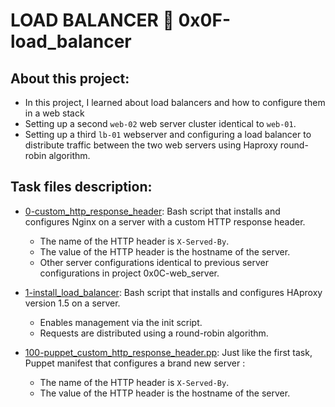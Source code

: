 # LOAD BALANCER :page_with_curl: 0x0F-load_balancer

## About this project:

- In this project, I learned about load balancers and how to configure them in a web stack
- Setting up a second `web-02` web server cluster identical to `web-01`. 
- Setting up a third `lb-01` webserver and configuring a load balancer to distribute traffic between the two web servers using  Haproxy round-robin algorithm.

## Task files description:

 * [0-custom_http_response_header](./0-custom_http_response-header): Bash
  script that installs and configures Nginx on a server with a custom HTTP
  response header.
    * The name of the HTTP header is `X-Served-By`.
    * The value of the HTTP header is the hostname of the server.
    * Other server configurations identical to previous server configurations in project 0x0C-web_server.

* [1-install_load_balancer](./1-install_load_balancer): Bash script that
  installs and configures HAproxy version 1.5 on a server.
    * Enables management via the init script.
    * Requests are distributed using a round-robin algorithm.

* [100-puppet_custom_http_response_header.pp](./100-puppet_custom_http_response_header.pp): Just like the first task, Puppet manifest
   that configures a brand new server :
    * The name of the HTTP header is `X-Served-By`.
    * The value of the HTTP header is the hostname of the server.
